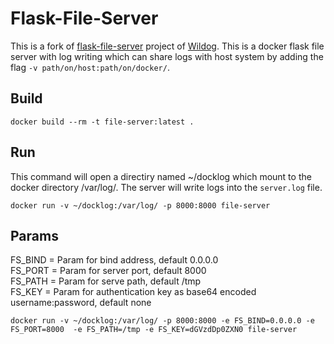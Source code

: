 # Flask-File-Server

This is a fork of [flask-file-server](https://github.com/Wildog/flask-file-server) project of [Wildog](https://github.com/Wildog).
This is a docker flask file server with log writing which can share logs with host system by adding the flag `-v path/on/host:path/on/docker/`.

## Build
```docker build --rm -t file-server:latest .```

## Run
This command will open a directiry named ~/docklog which mount to the docker directory /var/log/.
The server will write logs into the `server.log` file.

```docker run -v ~/docklog:/var/log/ -p 8000:8000 file-server```

## Params
FS_BIND = Param for bind address, default 0.0.0.0  
FS_PORT = Param for server port, default 8000  
FS_PATH = Param for serve path, default /tmp  
FS_KEY = Param for authentication key as base64 encoded username:password, default none  

```docker run -v ~/docklog:/var/log/ -p 8000:8000 -e FS_BIND=0.0.0.0 -e FS_PORT=8000  -e FS_PATH=/tmp -e FS_KEY=dGVzdDp0ZXN0 file-server```

